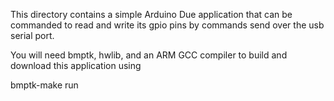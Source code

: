 This directory contains a simple Arduino Due application that
can be commanded to read and write its gpio pins by
commands send over the usb serial port.

You will need bmptk, hwlib, and an ARM GCC compiler to
build and download this application using

   bmptk-make run
   